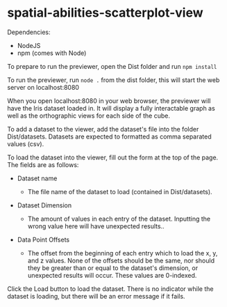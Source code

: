 # spatial-abilities-scatterplot-view

Dependencies:
- NodeJS
- npm (comes with Node)

To prepare to run the previewer, open the Dist folder and run ```npm install```

To run the previewer, run ```node .``` from the dist folder, this will start the web server on localhost:8080

When you open localhost:8080 in your web browser, the previewer will have the Iris dataset loaded in.
It will display a fully interactable graph as well as the orthographic views for each side of the cube.

To add a dataset to the viewer, add the dataset's file into the folder Dist/datasets. Datasets are expected to formatted as comma separated values (csv).

To load the dataset into the viewer, fill out the form at the top of the page. The fields are as follows:

- Dataset name
  - The file name of the dataset to load (contained in Dist/datasets).

- Dataset Dimension
  - The amount of values in each entry of the dataset. Inputting the wrong value here will have unexpected results..
  
- Data Point Offsets
  - The offset from the beginning of each entry which to load the x, y, and z values. None of the offsets should be the same, nor should they be greater than or equal to the dataset's dimension, or unexpected results will occur. These values are 0-indexed.
 
 Click the Load button to load the dataset. There is no indicator while the dataset is loading, but there will be an error message if it fails.